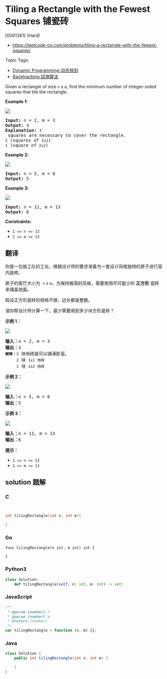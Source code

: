# Tiling a Rectangle with the Fewest Squares 铺瓷砖

[0001361] (Hard)

- https://leetcode-cn.com/problems/tiling-a-rectangle-with-the-fewest-squares/

Topic Tags:

- [Dynamic Programming 动态规划](https://leetcode-cn.com/tag/dynamic-programming/)
- [Backtracking 回溯算法](https://leetcode-cn.com/tag/backtracking/)

Given a rectangle of size `n` x `m`, find the minimum number of integer-sided squares that tile the rectangle.

**Example 1:**

![](https://assets.leetcode.com/uploads/2019/10/17/sample_11_1592.png)

<pre><strong>Input:</strong> n = 2, m = 3
<strong>Output:</strong> 3
<strong>Explanation:</strong> <code>3</code> squares are necessary to cover the rectangle.
<code>2</code> (squares of <code>1x1</code>)
<code>1</code> (square of <code>2x2</code>)</pre>

**Example 2:**

![](https://assets.leetcode.com/uploads/2019/10/17/sample_22_1592.png)

<pre><strong>Input:</strong> n = 5, m = 8
<strong>Output:</strong> 5
</pre>

**Example 3:**

![](https://assets.leetcode.com/uploads/2019/10/17/sample_33_1592.png)

<pre><strong>Input:</strong> n = 11, m = 13
<strong>Output:</strong> 6
</pre>

**Constraints:**

- `1 <= n <= 13`
- `1 <= m <= 13`

## 翻译

你是一位施工队的工长，根据设计师的要求准备为一套设计风格独特的房子进行室内装修。

房子的客厅大小为  `n` x `m`，为保持极简的风格，需要使用尽可能少的 **正方形** 瓷砖来铺盖地面。

假设正方形瓷砖的规格不限，边长都是整数。

请你帮设计师计算一下，最少需要用到多少块方形瓷砖？

**示例 1：**

![](https://assets.leetcode-cn.com/aliyun-lc-upload/uploads/2019/10/25/sample_11_1592.png)

<pre><strong>输入：</strong>n = 2, m = 3
<strong>输出：</strong>3
<code><strong>解释：</strong>3</code> 块地砖就可以铺满卧室。
<code>     2</code> 块 <code>1x1 地砖</code>
<code>     1</code> 块 <code>2x2 地砖</code></pre>

**示例 2：**

![](https://assets.leetcode-cn.com/aliyun-lc-upload/uploads/2019/10/25/sample_22_1592.png)

<pre><strong>输入：</strong>n = 5, m = 8
<strong>输出：</strong>5
</pre>

**示例 3：**

![](https://assets.leetcode-cn.com/aliyun-lc-upload/uploads/2019/10/25/sample_33_1592.png)

<pre><strong>输入：</strong>n = 11, m = 13
<strong>输出：</strong>6
</pre>

**提示：**

- `1 <= n <= 13`
- `1 <= m <= 13`

## solution 题解

### C

```c


int tilingRectangle(int n, int m){

}


```

### Go

```golang
func tilingRectangle(n int, m int) int {

}
```

### Python3

```python
class Solution:
    def tilingRectangle(self, n: int, m: int) -> int:

```

### JavaScript

```javascript
/**
 * @param {number} n
 * @param {number} m
 * @return {number}
 */
var tilingRectangle = function (n, m) {};
```

### Java

```java
class Solution {
    public int tilingRectangle(int n, int m) {

    }
}
```
